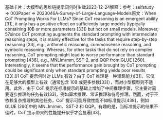 

基础卡片：大模型的思维链提示词何时生效2023-12-24解释：参考：selfstudy => 003Paper => 2023046A-Survey-of-Large-Language-Models原文：When CoT Prompting Works For LLMs? Since CoT reasoning is an emergent ability [31], it only has a positive effect on sufficiently large models (typically containing 10B or more parameters [33]) but not on small models. Moreover, 57since CoT prompting augments the standard prompting with intermediate reasoning steps, it is mainly effective for the tasks that require step-by-step reasoning [33], e.g., arithmetic reasoning, commonsense reasoning, and symbolic reasoning. Whereas, for other tasks that do not rely on complex reasoning, CoT prompting might lead to worse performance than standard prompting [438], e.g., MNLIm/mm, SST-2, and QQP from GLUE [260]. Interestingly, it seems that the performance gain brought by CoT prompting could be significant only when standard prompting yields poor results [33].01 CoT 提示何时对 LLMs 有效？由于 CoT 推理是一种涌现能力[31]，它仅在足够大的模型上有效（通常包含 10B 或更多参数[33]），而对小型模型则不适用。此外，由于 CoT 提示在标准提示的基础上增加了中间推理步骤，它主要对需要逐步推理的任务有效[33]，例如算术推理、常识推理和符号推理。然而，对于不依赖复杂推理的其他任务，CoT 提示可能导致性能不如标准提示[438]，例如 GLUE [260]中的 MNLIm/mm、SST-2 和 QQP。有趣的是，当标准提示的结果不佳时，CoT 提示带来的性能提升似乎才会显著[33]。